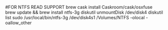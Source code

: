 #FOR NTFS READ SUPPORT
brew cask install Caskroom/cask/osxfuse
brew update && brew install ntfs-3g
diskutil unmountDisk /dev/disk4
diskutil list
sudo /usr/local/bin/ntfs-3g /dev/disk4s1 /Volumes/NTFS -olocal -oallow_other
